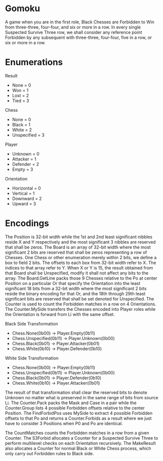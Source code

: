 # Gomoku
A game when you are in the first role, Black Chesses are Forbidden to Win from
three-three, four-four, and six or more in a row. In every single Suspected
Survive Three row, we shall consider any reference point Forbidden by any
subsequent with three-three, four-four, five in a row, or six or more in a row.

# Enumerations
Result
* None = 0
* Won = 1
* Lost = 2
* Tied = 3

Chess
* None = 0
* Black = 1
* White = 2
* Unspecified = 3

Player
* Unknown = 0
* Attacker = 1
* Defender = 2
* Empty = 3

Orientation
* Horizontal = 0
* Vertical = 1
* Downward = 2
* Upward = 3

# Encodings
The Position is 32-bit width while the 1st and 2nd least significant nibbles
reside X and Y respectively and the most significant 3 nibbles are reserved that
shall be zeros. The Board is an array of 32-bit width where the most significant
2 bits are reserved that shall be zeros representing a row of Chesses. One Chess
or other enumeration merely within 2 bits, we define a box to field 2 bits. The
offsets to each box from 32-bit width refer to X. The indices to that array
refer to Y. When X or Y is 15, the result obtained from that Board shall be
Unspecified, modify it shall not affect any bits to the array. The Board.GetLine
packs those 9 Chesses relative to the Po at center Position on a particular Or
that specify the Orientation into the least significant 18 bits from a 32-bit
width where the most significant 2 bits reside the binary encoding for that Or,
and the 18th through 29th least significant bits are reserved that shall be set
denoted for Unspecified. The Counter is used to count the Forbidden matches in a
row on 4 Orientations. The Counter.MySide transfers the Chesses encoded into
Player roles while the Orientation is forward from Li with the same offset.

Black Side Transformation
* Chess.None(0b00) -> Player.Empty(0b11)
* Chess.Unspecified(0b11) -> Player.Unknown(0b00)
* Chess.Black(0b01) -> Player.Attacker(0b01)
* Chess.White(0b10) -> Player.Defender(0b10)

White Side Transformation
* Chess.None(0b00) -> Player.Empty(0b11)
* Chess.Unspecified(0b11) -> Player.Unknown(0b00)
* Chess.Black(0b01) -> Player.Defender(0b10)
* Chess.White(0b10) -> Player.Attacker(0b01)

The result of that transformation shall clear the reserved bits to denote
Unknown no matter what is preserved in the same range of bits from source Li.
The Counter.Pack packs the Mask and Case in a pair while the Counter.Group lists
4 possible Forbidden offsets relative to the center Position. The FindForbidPos
uses MySide to extract 4 possible Forbidden offsets to that Po and returns a
Counter.Forbids as a result where we just have to consider 3 Positions when P0
and Po are identical.

The CountMatches counts the Forbidden matches in a row from a given Counter. The
S3Forbid allocates a Counter for a Suspected Survive Three to perform multilevel
checks on each Orientation recursively. The MakeResult also allocates a Counter
for normal Black or White Chess process, which only carry out Forbidden rules to
Black side.

